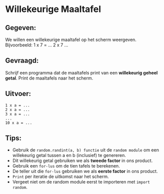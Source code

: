 # Willekeurige Maaltafel

## Gegeven: 
We willen een willekeurige maaltafel op het scherm weergeven. Bijvoorbeeld: 1 x 7 = ... 2 x 7 ... 

## Gevraagd: 
Schrijf een programma dat de maaltafels print van een **willekeurig geheel getal**. 
Print de maaltafels naar het scherm. 


## Uitvoer: 
```
1 x a = ... 
2 x a = ... 
3 x a = ...
...
10 x a = ... 

```


## Tips: 

* Gebruik de `random.randint(a, b) functie` uit de `random module` om een willekeurig getal tussen a en b (inclusief) te genereren. 
* Dit willekeurig getal gebruiken we als **tweede factor** in ons product. 
* Gebruik een `for-lus` om de tien tafels te berekenen.
* De teller uit die `for-lus` gebruiken we als **eerste factor** in ons product. 
* `Print` per iteratie de uitkomst naar het scherm. 
* Vergeet niet om de random module eerst te importeren met `import random`.


